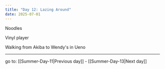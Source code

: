 ```yaml
---
title: "Day 12: Lazing Around"
date: 2025-07-01
---
```

Noodles

Vinyl player

Walking from Akiba to Wendy's in Ueno


---

go to: [[Summer-Day-11|Previous day]] - [[Summer-Day-13|Next day]]